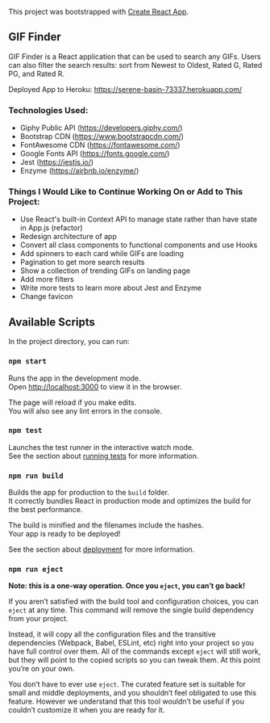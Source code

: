 This project was bootstrapped with [Create React App](https://github.com/facebook/create-react-app).

## GIF Finder

GIF Finder is a React application that can be used to search any GIFs. Users can also filter the search results: sort from Newest to Oldest, Rated G, Rated PG, and Rated R.

Deployed App to Heroku: https://serene-basin-73337.herokuapp.com/

### Technologies Used:

- Giphy Public API (https://developers.giphy.com/)
- Bootstrap CDN (https://www.bootstrapcdn.com/)
- FontAwesome CDN (https://fontawesome.com/)
- Google Fonts API (https://fonts.google.com/)
- Jest (https://jestjs.io/)
- Enzyme (https://airbnb.io/enzyme/)

### Things I Would Like to Continue Working On or Add to This Project:

- Use React's built-in Context API to manage state rather than have state in App.js (refactor)
- Redesign architecture of app
- Convert all class components to functional components and use Hooks
- Add spinners to each card while GIFs are loading
- Pagination to get more search results
- Show a collection of trending GIFs on landing page
- Add more filters
- Write more tests to learn more about Jest and Enzyme
- Change favicon

## Available Scripts

In the project directory, you can run:

### `npm start`

Runs the app in the development mode.<br>
Open [http://localhost:3000](http://localhost:3000) to view it in the browser.

The page will reload if you make edits.<br>
You will also see any lint errors in the console.

### `npm test`

Launches the test runner in the interactive watch mode.<br>
See the section about [running tests](https://facebook.github.io/create-react-app/docs/running-tests) for more information.

### `npm run build`

Builds the app for production to the `build` folder.<br>
It correctly bundles React in production mode and optimizes the build for the best performance.

The build is minified and the filenames include the hashes.<br>
Your app is ready to be deployed!

See the section about [deployment](https://facebook.github.io/create-react-app/docs/deployment) for more information.

### `npm run eject`

**Note: this is a one-way operation. Once you `eject`, you can’t go back!**

If you aren’t satisfied with the build tool and configuration choices, you can `eject` at any time. This command will remove the single build dependency from your project.

Instead, it will copy all the configuration files and the transitive dependencies (Webpack, Babel, ESLint, etc) right into your project so you have full control over them. All of the commands except `eject` will still work, but they will point to the copied scripts so you can tweak them. At this point you’re on your own.

You don’t have to ever use `eject`. The curated feature set is suitable for small and middle deployments, and you shouldn’t feel obligated to use this feature. However we understand that this tool wouldn’t be useful if you couldn’t customize it when you are ready for it.
